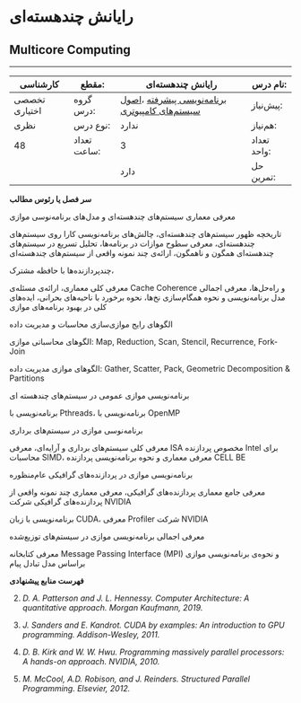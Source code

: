 # رایانش چند‌هسته‌ای
## Multicore Computing
_______________________________________________________________________________
| کارشناسی      | مقطع:       | رایانش چند‌هسته‌ای                                                                                                                       | نام درس:    |
| ------------- | ----------- | ---------------------------------------------------------------------------------------------------------------------------------------- | ----------- |
| تخصصی اختیاری | گروه درس:   | [برنامه‌نویسی پیشرفته](../mandatory/Advanced-Programming.md) ،[اصول سیستم‌های کامپیوتری](../mandatory/Principles-of-Computer-Systems.md) | پیش‌نیاز:   |
| نظری          | نوع درس:    | ندارد                                                                                                                                    | هم‌نیاز:    |
| 48            | تعداد ساعت: | 3                                                                                                                                        | تعداد واحد: |
|               |             |  دارد                                                                                                                                    | حل تمرین:   |

**سر فصل یا رئوس مطالب**

معرفی معماری سیستم‌های چندهسته‌ای و مدل‌های برنامه‌نوسی موازی

تاریخچه ظهور سیستم‌های چند‌هسته‌ای،  چالش‌های برنامه‌نویسی کارا روی سیستم‌های چند‌هسته‌ای، معرفی سطوح موازات در برنامه‌ها، تحلیل تسریع در سیستم‌های چند‌هسته‌ای همگون و ناهمگون، ارائه‌ی‌ چند نمونه واقعی از سیستم‌های چند‌هسته‌ای

چند‌پردازنده‌ها با حافظه مشترک، 

معرفی کلی معماری،  ارائه‌ی مسئله‌ی Cache Coherence و راه‌حل‌ها، معرفی اجمالی مدل برنامه‌نویسی و نحوه همگام‌سازی نخ‌ها،‌ نحوه برخورد با ناحیه‌های بحرانی، ایده‌های کلی در بهبود برنامه‌های موازی

الگو‌های رایج موازی‌سازی محاسبات و مدیریت داده

الگوهای محاسباتی موازی: Map, Reduction, Scan, Stencil, Recurrence, Fork-Join

الگوهای موازی مدیریت داده: Gather, Scatter, Pack, Geometric Decomposition & Partitions

برنامه‌نویسی موازی عمومی در سیستم‌های چند‌هسته ای

برنامه‌نویسی با Pthreads،‌ برنامه‌نویسی با OpenMP

برنامه‌نوسی موازی در سیستم‌های برداری

معرفی کلی سیستم‌های برداری و آرایه‌ای،‌ معرفی ISA مخصوص پردازنده Intel برای محاسبات SIMD،‌ معرفی معماری و نحوه برنامه‌نویسی پردازنده CELL BE

برنامه‌نویسی موازی در پردازنده‌های گرافیکی عام‌منظوره

معرفی جامع معماری پردازنده‌های گرافیکی، معرفی معماری چند نمونه واقعی از پردازنده‌های گرافیکی شرکت NVIDIA

برنامه‌نویسی با زبان CUDA، معرفی Profiler شرکت NVIDIA

معرفی اجمالی برنامه‌نویسی موازی در سیستم‌های توزیع‌شده

معرفی کتابخانه Message Passing Interface (MPI) و نحوه‌ی برنامه‌نویسی موازی براساس مدل تبادل پیام

**فهرست منابع پیشنهادی**

2. *D. A. Patterson and J. L. Hennessy. Computer Architecture: A quantitative approach. Morgan Kaufmann, 2019.*

2. *J. Sanders and E. Kandrot. CUDA by examples: An introduction to GPU programming. Addison-Wesley, 2011.*

2. *D. B. Kirk and W. W. Hwu. Programming massively parallel processors: A hands-on approach. NVIDIA, 2010.*

2. *M. McCool, A.D. Robison, and J. Reinders. Structured Parallel Programming. Elsevier, 2012.*
